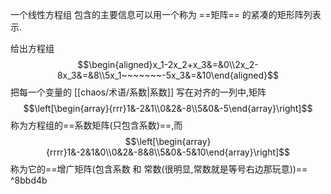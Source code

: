 


一个线性方程组 包含的主要信息可以用一个称为 ==矩阵== 的紧凑的矩形阵列表示.

给出方程组
$$\begin{aligned}x_1-2x_2+x_3&=&0\\2x_2-8x_3&=&8\\5x_1~~~~~~~-5x_3&=&10\end{aligned}$$
把每一个变量的 [[chaos/术语/系数|系数]] 写在对齐的一列中,矩阵$$\left[\begin{array}{rrr}1&-2&1\\0&2&-8\\5&0&-5\end{array}\right]$$称为方程组的==系数矩阵(只包含系数)==,而$$\left[\begin{array}{rrrr}1&-2&1&0\\0&2&-8&8\\5&0&-5&10\end{array}\right]$$称为它的==增广矩阵(包含系数 和 常数(很明显,常数就是等号右边那玩意))== ^8bbd4b

